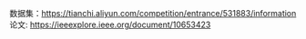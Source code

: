 数据集：https://tianchi.aliyun.com/competition/entrance/531883/information  
论文: https://ieeexplore.ieee.org/document/10653423
